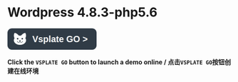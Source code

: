 # Wordpress 4.8.3-php5.6

<a href="https://www.vsplate.com/?docker-compose=https://github.com/vsplate/dcenvs/wordpress/4.8.3-php5.6"><img alt="VSPLATE GO" src="https://raw.githubusercontent.com/vsplate/images/master/vsgo_btn.png" width="200px"></a>

**Click the `VSPLATE GO` button to launch a demo online / 点击`VSPLATE GO`按钮创建在线环境**